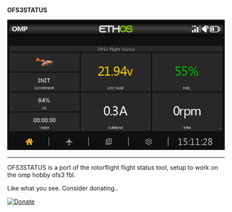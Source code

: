 **OFS3STATUS**

<img src="https://raw.githubusercontent.com/robthomson/omp-ofs3-status/refs/heads/main/git/status.png" width="800" alt="MAIN PAGE">


---

OFS3STATUS is a port of the rotorflight flight status tool, setup to work on the omp hobby ofs3 fbl.


Like what you see.  Consider donating..

[![Donate](https://github.com/robthomson/omp-osf3-status/blob/main/git/paypal-donate-button.png?raw=true)](https://www.paypal.com/donate/?hosted_button_id=SJVE2326X5R7A)

